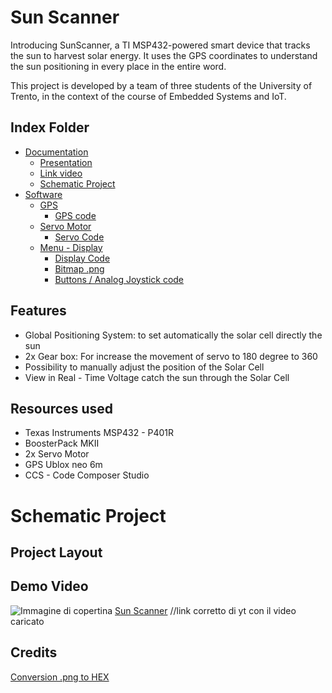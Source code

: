 # Sun Scanner

Introducing SunScanner, a TI MSP432-powered smart device that tracks the sun to harvest solar energy.
It uses the GPS coordinates to understand the sun positioning in every place in the entire word.

This project is developed by a team of three students of the University of Trento, in the context of the course of Embedded Systems and IoT.


## Index Folder

- [Documentation](link)
  - [Presentation](link)
  - [Link video](link)
  - [Schematic Project](link)
- [Software](link)
  - [GPS](link)
    - [GPS code](link)
  - [Servo Motor](link)
    - [Servo Code](link)
  - [Menu - Display](link)
    - [Display Code](link)
    - [Bitmap .png](link)
    - [Buttons / Analog Joystick code](link)


## Features

- Global Positioning System: to set automatically the solar cell directly the sun
- 2x Gear box: For increase the movement of servo to 180 degree to 360
- Possibility to manually adjust the position of the Solar Cell
- View in Real - Time Voltage catch the sun through the Solar Cell


## Resources used

- Texas Instruments MSP432 - P401R
- BoosterPack MKII
- 2x Servo Motor
- GPS Ublox neo 6m
- CCS - Code Composer Studio

# Schematic Project







## Project Layout




## Demo Video

![Immagine di copertina](link)
[Sun Scanner](https://youtube.com)   //link corretto di yt con il video caricato


## Credits

[Conversion .png to HEX](link)


